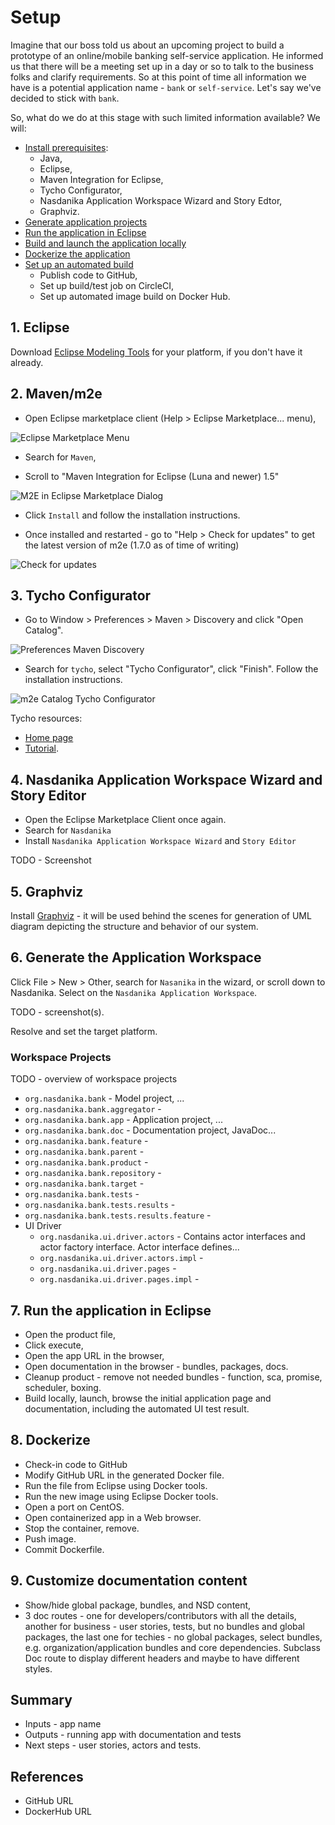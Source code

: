 # Setup

Imagine that our boss told us about an upcoming project to build a prototype of an online/mobile banking self-service application.
He informed us that there will be a meeting set up in a day or so to talk to the business folks and clarify requirements. 
So at this point of time all information we have is a potential application name - ``bank`` or ``self-service``. 
Let's say we've decided to stick with ``bank``. 

So, what do we do at this stage with such limited information available? We will:

* [Install prerequisites](install-prerequisites.md):
  * Java, 
  * Eclipse, 
  * Maven Integration for Eclipse,
  * Tycho Configurator,
  * Nasdanika Application Workspace Wizard and Story Edtor,  
  * Graphviz.
* [Generate application projects](generate-application-projects.md)
* [Run the application in Eclipse](run-application-in-eclipse.md)
* [Build and launch the application locally](build-and-launch-locally.md)
* [Dockerize the application](dockerize.md)
* [Set up an automated build](automated-build.md)
  * Publish code to GitHub,
  * Set up build/test job on CircleCI,
  * Set up automated image build on Docker Hub.
  


## 1. Eclipse
Download [Eclipse Modeling Tools](https://www.eclipse.org/downloads/) for your platform, if you don't have it already.

## 2. Maven/m2e

* Open Eclipse marketplace client (Help > Eclipse Marketplace... menu),

![Eclipse Marketplace Menu](eclipse-marketplace-menu.png)
 
* Search for ``Maven``,

* Scroll to "Maven Integration for Eclipse (Luna and newer) 1.5" 

![M2E in Eclipse Marketplace Dialog](m2e-in-eclipse-marketplace-dialog.png)

* Click ``Install`` and follow the installation instructions.

* Once installed and restarted - go to "Help > Check for updates" to get the latest version of m2e (1.7.0 as of time of writing)

![Check for updates](check-for-updates.png)


## 3. Tycho Configurator

* Go to Window > Preferences > Maven > Discovery and click "Open Catalog". 

![Preferences Maven Discovery](preferences-maven-discovery.png)

* Search for ``tycho``, select "Tycho Configurator", click "Finish". Follow the installation instructions.

![m2e Catalog Tycho Configurator](m2e-catalog-tycho-configurator.png)

Tycho resources:

* [Home page](https://eclipse.org/tycho/)
* [Tutorial](http://www.vogella.com/tutorials/EclipseTycho/article.html).

## 4. Nasdanika Application Workspace Wizard and Story Editor

* Open the Eclipse Marketplace Client once again.
* Search for ``Nasdanika``
* Install ``Nasdanika Application Workspace Wizard`` and ``Story Editor``

TODO - Screenshot

## 5. Graphviz   
Install [Graphviz](www.graphviz.org) - it will be used behind the scenes for generation of UML diagram depicting the structure and behavior of our system.

## 6. Generate the Application Workspace
Click File > New > Other, search for ``Nasanika`` in the wizard, or scroll down to Nasdanika. Select on the ``Nasdanika Application Workspace``. 

TODO - screenshot(s).

Resolve and set the target platform.

### Workspace Projects
TODO - overview of workspace projects
* ``org.nasdanika.bank`` - Model project, ...
* ``org.nasdanika.bank.aggregator`` - 
* ``org.nasdanika.bank.app`` - Application project, ...
* ``org.nasdanika.bank.doc`` - Documentation project, JavaDoc...
* ``org.nasdanika.bank.feature`` -  
* ``org.nasdanika.bank.parent`` - 
* ``org.nasdanika.bank.product`` - 
* ``org.nasdanika.bank.repository`` - 
* ``org.nasdanika.bank.target`` - 
* ``org.nasdanika.bank.tests`` - 
* ``org.nasdanika.bank.tests.results`` - 
* ``org.nasdanika.bank.tests.results.feature`` - 
* UI Driver
  * ``org.nasdanika.ui.driver.actors`` - Contains actor interfaces and actor factory interface. Actor interface defines...
  * ``org.nasdanika.ui.driver.actors.impl`` - 
  * ``org.nasdanika.ui.driver.pages`` - 
  * ``org.nasdanika.ui.driver.pages.impl`` - 

## 7. Run the application in Eclipse
* Open the product file, 
* Click execute,
* Open the app URL in the browser,
* Open documentation in the browser - bundles, packages, docs.
* Cleanup product - remove not needed bundles - function, sca, promise, scheduler, boxing.
* Build locally, launch, browse the initial application page and documentation, including the automated UI test result.

## 8. Dockerize
* Check-in code to GitHub
* Modify GitHub URL in the generated Docker file.
* Run the file from Eclipse using Docker tools.
* Run the new image using Eclipse Docker tools.
* Open a port on CentOS. 
* Open containerized app in a Web browser.
* Stop the container, remove.
* Push image.
* Commit Dockerfile.

## 9. Customize documentation content
* Show/hide global package, bundles, and NSD content, 
* 3 doc routes - one for developers/contributors with all the details, another for business - user stories, tests, but no bundles and global packages, the last one for techies - no global packages, select bundles, e.g. organization/application bundles and core dependencies. Subclass Doc route to display different headers and maybe to have different styles.  

## Summary

* Inputs - app name
* Outputs - running app with documentation and tests
* Next steps - user stories, actors and tests.

## References
* GitHub URL
* DockerHub URL

 
[TODO]: # (Generate .cmd/.sh files in aggregator to run Maven several times - 1. Package/verify, 2. Materialize products from a local repository including test results)
[TODO]: # (Wizard to generate a test results bundle, output results to it. The bundle is part of the product feature.)
[TODO]: # (Wizard to generate Docker file)
[TODO]: # (Global packages are shown by default)
[TODO]: # (Enhancements in the generated diagram toolbar)
[TODO]: # (JavaDoc bundle and a maven command to generate to that bundle or something like that, javadoc link to the app plugin.xml extension. The bundle shall define a servlet mapped to api-docs and serving JavaDoc resources. javadoc:aggregate) 
